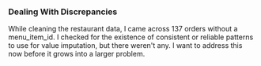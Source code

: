 ### Dealing With Discrepancies
While cleaning the restaurant data, I came across 137 orders without a menu_item_id. I checked for the existence of consistent or reliable patterns to use for value imputation, but there weren't any.
I want to address this now before it grows into a larger problem.
